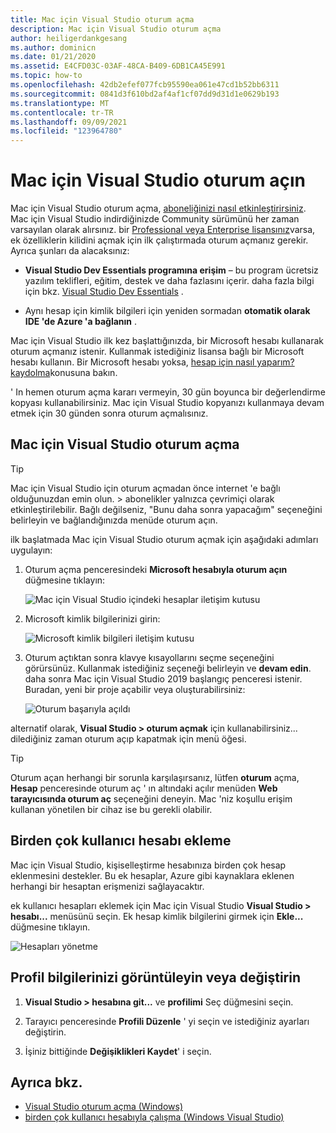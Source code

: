 ```yaml
---
title: Mac için Visual Studio oturum açma
description: Mac için Visual Studio oturum açma
author: heiligerdankgesang
ms.author: dominicn
ms.date: 01/21/2020
ms.assetid: E4CFD03C-03AF-48CA-B409-6DB1CA45E991
ms.topic: how-to
ms.openlocfilehash: 42db2efef077fcb95590ea061e47cd1b52bb6311
ms.sourcegitcommit: 0841d3f610bd2af4af1cf07dd9d31d1e0629b193
ms.translationtype: MT
ms.contentlocale: tr-TR
ms.lasthandoff: 09/09/2021
ms.locfileid: "123964780"
---
```

# <a name="sign-in-to-visual-studio-for-mac"></a>Mac için Visual Studio oturum açın

Mac için Visual Studio oturum açma, [aboneliğinizi nasıl etkinleştirirsiniz](enable-subscription.md). Mac için Visual Studio indirdiğinizde Community sürümünü her zaman varsayılan olarak alırsınız. bir [Professional veya Enterprise lisansınız](https://visualstudio.microsoft.com/vs/compare/)varsa, ek özelliklerin kilidini açmak için ilk çalıştırmada oturum açmanız gerekir. Ayrıca şunları da alacaksınız:

* **Visual Studio Dev Essentials programına erişim** – bu program ücretsiz yazılım teklifleri, eğitim, destek ve daha fazlasını içerir. daha fazla bilgi için bkz. [Visual Studio Dev Essentials](https://visualstudio.microsoft.com/dev-essentials/) .

* Aynı hesap için kimlik bilgileri için yeniden sormadan **otomatik olarak IDE 'de Azure 'a bağlanın** .

Mac için Visual Studio ilk kez başlattığınızda, bir Microsoft hesabı kullanarak oturum açmanız istenir. Kullanmak istediğiniz lisansa bağlı bir Microsoft hesabı kullanın. Bir Microsoft hesabı yoksa, [hesap için nasıl yaparım? kaydolma](https://support.microsoft.com/account-billing/how-to-create-a-new-microsoft-account-a84675c3-3e9e-17cf-2911-3d56b15c0aaf)konusuna bakın.

' In hemen oturum açma kararı vermeyin, 30 gün boyunca bir değerlendirme kopyası kullanabilirsiniz. Mac için Visual Studio kopyanızı kullanmaya devam etmek için 30 günden sonra oturum açmalısınız.

## <a name="how-to-sign-in-to-visual-studio-for-mac"></a>Mac için Visual Studio oturum açma

> [!TIP]
> Mac için Visual Studio için oturum açmadan önce internet 'e bağlı olduğunuzdan emin olun. > abonelikler yalnızca çevrimiçi olarak etkinleştirilebilir. Bağlı değilseniz, "Bunu daha sonra yapacağım" seçeneğini belirleyin ve bağlandığınızda menüde oturum açın.

ilk başlatmada Mac için Visual Studio oturum açmak için aşağıdaki adımları uygulayın:

1. Oturum açma penceresindeki **Microsoft hesabıyla oturum açın** düğmesine tıklayın:

    ![Mac için Visual Studio içindeki hesaplar iletişim kutusu](media/ide-tour-2019-start-signin.png)

2. Microsoft kimlik bilgilerinizi girin:

    ![Microsoft kimlik bilgileri iletişim kutusu](media/signing-in-image13.png)

4. Oturum açtıktan sonra klavye kısayollarını seçme seçeneğini görürsünüz. Kullanmak istediğiniz seçeneği belirleyin ve **devam edin**. daha sonra Mac için Visual Studio 2019 başlangıç penceresi istenir. Buradan, yeni bir proje açabilir veya oluşturabilirsiniz:

    ![Oturum başarıyla açıldı](media/signing-in-image14.png)

alternatif olarak, **Visual Studio > oturum açmak** için kullanabilirsiniz... dilediğiniz zaman oturum açıp kapatmak için menü öğesi.

> [!TIP]
> Oturum açan herhangi bir sorunla karşılaşırsanız, lütfen **oturum** açma, **Hesap** penceresinde oturum aç ' ın altındaki açılır menüden **Web tarayıcısında oturum aç** seçeneğini deneyin. Mac 'niz koşullu erişim kullanan yönetilen bir cihaz ise bu gerekli olabilir.

## <a name="adding-multiple-user-accounts"></a>Birden çok kullanıcı hesabı ekleme

Mac için Visual Studio, kişiselleştirme hesabınıza birden çok hesap eklenmesini destekler. Bu ek hesaplar, Azure gibi kaynaklara eklenen herhangi bir hesaptan erişmenizi sağlayacaktır.

ek kullanıcı hesapları eklemek için Mac için Visual Studio **Visual Studio > hesabı...** menüsünü seçin. Ek hesap kimlik bilgilerini girmek için **Ekle...** düğmesine tıklayın.

![Hesapları yönetme](media/user-accounts-login.png)

## <a name="view-or-change-your-profile-information"></a>Profil bilgilerinizi görüntüleyin veya değiştirin

1. **Visual Studio > hesabına git...** ve **profilimi** Seç düğmesini seçin.

2. Tarayıcı penceresinde **Profili Düzenle** ' yi seçin ve istediğiniz ayarları değiştirin.

3. İşiniz bittiğinde **Değişiklikleri Kaydet**' i seçin.

## <a name="see-also"></a>Ayrıca bkz.

- [Visual Studio oturum açma (Windows)](/visualstudio/ide/signing-in-to-visual-studio)
- [birden çok kullanıcı hesabıyla çalışma (Windows Visual Studio)](/visualstudio/ide/work-with-multiple-user-accounts)
